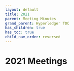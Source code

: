 ```yaml
---
layout: default
title: 2021
parent: Meeting Minutes
grand_parent: Hyperledger TOC
has_children: true
has_toc: true
child_nav_order: reversed
---
```

[//]: # (SPDX-License-Identifier: CC-BY-4.0)

# 2021 Meetings

